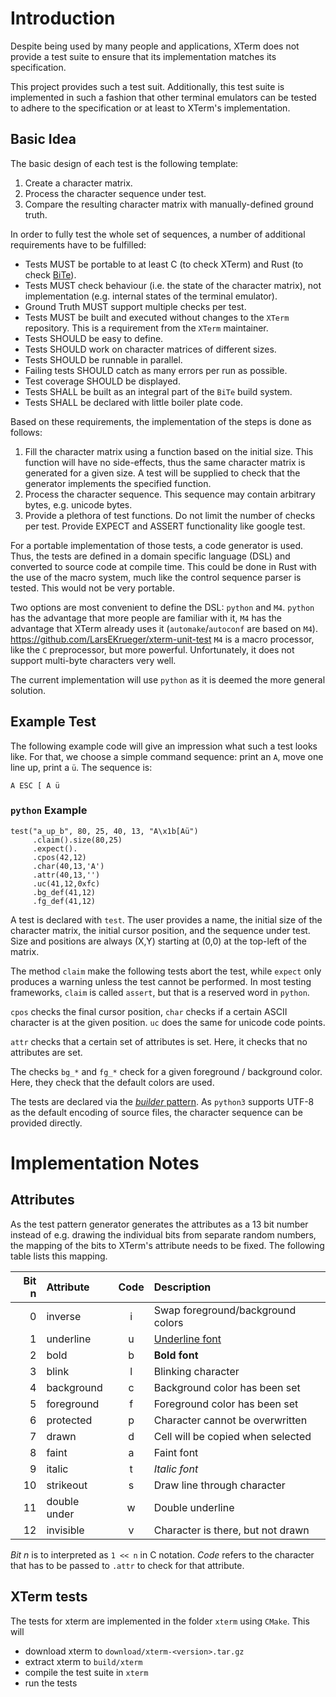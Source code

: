 # Introduction

Despite being used by many people and applications, XTerm does not provide a
test suite to ensure that its implementation matches its specification.

This project provides such a test suit. Additionally, this test suite is
implemented in such a fashion that other terminal emulators can be tested to
adhere to the specification or at least to XTerm's implementation.

## Basic Idea

The basic design of each test is the following template:

1. Create a character matrix.
2. Process the character sequence under test.
3. Compare the resulting character matrix with manually-defined ground truth.

In order to fully test the whole set of sequences, a number of additional
requirements have to be fulfilled:

- Tests MUST be portable to at least C (to check XTerm) and Rust (to check
  [BiTe](https://github.com/LarsEKrueger/bite)).
- Tests MUST check behaviour (i.e. the state of the character matrix), not
  implementation (e.g. internal states of the terminal emulator).
- Ground Truth MUST support multiple checks per test.
- Tests MUST be built and executed without changes to the `XTerm` repository.
  This is a requirement from the `XTerm` maintainer.
- Tests SHOULD be easy to define.
- Tests SHOULD work on character matrices of different sizes.
- Tests SHOULD be runnable in parallel.
- Failing tests SHOULD catch as many errors per run as possible.
- Test coverage SHOULD be displayed.
- Tests SHALL be built as an integral part of the `BiTe` build system.
- Tests SHALL be declared with little boiler plate code.

Based on these requirements, the implementation of the steps is done as follows:

1. Fill the character matrix using a function based on the initial size. This
   function will have no side-effects, thus the same character matrix is
   generated for a given size. A test will be supplied to check that the
   generator implements the specified function.
2. Process the character sequence. This sequence may contain arbitrary bytes,
   e.g. unicode bytes.
3. Provide a plethora of test functions. Do not limit the number of checks per
   test. Provide EXPECT and ASSERT functionality like google test.

For a portable implementation of those tests, a code generator is used. Thus,
the tests are defined in a domain specific language (DSL) and converted to
source code at compile time. This could be done in Rust with the use of the
macro system, much like the control sequence parser is tested. This would not
be very portable.

Two options are most convenient to define the DSL: `python` and `M4`. `python`
has the advantage that more people are familiar with it, `M4` has the
advantage that XTerm already uses it (`automake`/`autoconf` are based on
`M4`).
https://github.com/LarsEKrueger/xterm-unit-test
`M4` is a macro processor, like the `C` preprocessor, but more powerful.
Unfortunately, it does not support multi-byte characters very well.

The current implementation will use `python` as it is deemed the more general solution.

## Example Test

The following example code will give an impression what such a test looks
like. For that, we choose a simple command sequence: print an `A`, move one
line up, print a `ü`. The sequence is:

    A ESC [ A ü

### `python` Example

    test("a_up_b", 80, 25, 40, 13, "A\x1b[Aü")
         .claim().size(80,25)
         .expect().
         .cpos(42,12)
         .char(40,13,'A')
         .attr(40,13,'')
         .uc(41,12,0xfc)
         .bg_def(41,12)
         .fg_def(41,12)

A test is declared with `test`. The user provides a name, the initial size of
the character matrix, the initial cursor position, and the sequence under test.
Size and positions are always (X,Y) starting at (0,0) at the top-left of the
matrix.

The method `claim` make the following tests abort the test, while `expect`
only produces a warning unless the test cannot be performed. In most testing
frameworks, `claim` is called `assert`, but that is a reserved word in `python`.

`cpos` checks the final cursor position, `char` checks if a certain ASCII
character is at the given position. `uc` does the same for unicode code
points.

`attr` checks that a certain set of
attributes is set. Here, it checks that no attributes are set.

The checks `bg_*` and `fg_*` check for a given foreground / background
color. Here, they check that the default colors are used.

The tests are declared via the [*builder*
pattern](https://en.wikipedia.org/wiki/Builder_pattern). As `python3` supports
UTF-8 as the default encoding of source files, the character sequence can be
provided directly.

# Implementation Notes

## Attributes

As the test pattern generator generates the attributes as a 13 bit number
instead of e.g. drawing the individual bits from separate random numbers, the
mapping of the bits to XTerm's attribute needs to be fixed. The following table
lists this mapping.

| Bit n| Attribute    |Code| Description                      |
|-----:|:-------------|:--:| :------------------------------- |
|    0 | inverse      |  i | Swap foreground/background colors|
|    1 | underline    |  u | <u>Underline font</u>            |
|    2 | bold         |  b | **Bold font**                    |
|    3 | blink        |  l | Blinking character               |
|    4 | background   |  c | Background color has been set    |
|    5 | foreground   |  f | Foreground color has been set    |
|    6 | protected    |  p | Character cannot be overwritten  |
|    7 | drawn        |  d | Cell will be copied when selected|
|    8 | faint        |  a | Faint font                       |
|    9 | italic       |  t | *Italic font*                    |
|    10| strikeout    |  s | Draw line through character      |
|    11| double under |  w | Double underline                 |
|    12| invisible    |  v | Character is there, but not drawn|

*Bit n* is to interpreted as `1 << n` in C notation. *Code* refers to the
character that has to be passed to `.attr` to check for that attribute.

## XTerm tests

The tests for xterm are implemented in the folder `xterm` using `CMake`. This will

* download xterm to `download/xterm-<version>.tar.gz`
* extract xterm to `build/xterm`
* compile the test suite in `xterm`
* run the tests
